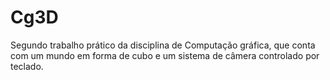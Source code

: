 # Cg3D

Segundo trabalho prático da disciplina de Computação gráfica, que conta com um mundo em forma de cubo e um sistema de câmera controlado por teclado.

